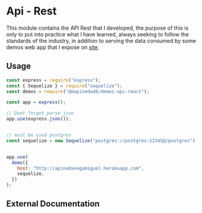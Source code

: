 # Api - Rest

This module contains the API Rest that I developed, the purpose of this is only to put into practice what I have learned, always seeking to follow the standards of the industry, in addition to serving the data consumed by some demos web app that I expose on [site](https://apinedavegamiguel.herokuapp.com).

## Usage

```js
const express = require("express");
const { Sequelize } = require("sequelize");
const demos = require("@mapineda48/demos-api-react");

const app = express();

// Dont forget parse json
app.use(express.json());


// must be used postgres
const sequelize = new Sequelize("postgres://postgres:12345@/postgres"); 


app.use(
  demo({
    host: "http://apinedavegamiguel.herokuapp.com",
    sequelize,
  })
);

```

## External Documentation
